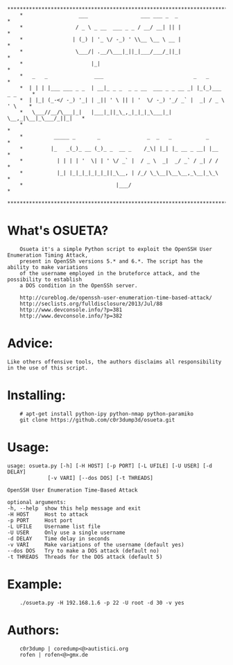         ***************************************************************************
        *                  ___                 ___ ___ _  _                       *
        *                 / _ \ _ __  ___ _ _ / __/ __| || |                      *
        *                | (_) | '_ \/ -_) ' \\__ \__ \ __ |                      *
        *                 \___/| .__/\___|_||_|___/___/_||_|                      *
        *                      |_|                                                *
        *   _   _               ___                             _   _             *
        *  | | | |___ ___ _ _  | __|_ _ _  _ _ __  ___ _ _ __ _| |_(_)___ _ _     *
        *  | |_| (_-</ -_) '_| | _|| ' \ || | '  \/ -_) '_/ _` |  _| / _ \ ' \    *
        *   \___//__/\___|_|   |___|_||_\_,_|_|_|_\___|_| \__,_|\__|_\___/_||_|   *
        *                                                                         *
        *          _____ _       _               _  _   _           _             *
        *         |_   _(_)_ __ (_)_ _  __ _    /_\| |_| |_ __ _ __| |__          *
        *           | | | | '  \| | ' \/ _` |  / _ \  _|  _/ _` / _| / /          *
        *           |_| |_|_|_|_|_|_||_\__, | /_/ \_\__|\__\__,_\__|_\_\          *
        *                              |___/                                      *
        ***************************************************************************


What's OSUETA?
==============

        Osueta it's a simple Python script to exploit the OpenSSH User Enumeration Timing Attack, 
        present in OpenSSh versions 5.* and 6.*. The script has the ability to make variations
        of the username employed in the bruteforce attack, and the possibility to establish
        a DOS condition in the OpenSSh server. 

        http://cureblog.de/openssh-user-enumeration-time-based-attack/
        http://seclists.org/fulldisclosure/2013/Jul/88 
        http://www.devconsole.info/?p=381
        http://www.devconsole.info/?p=382

Advice:
=======

	Like others offensive tools, the authors disclaims all responsibility in the use of this script.


Installing:
===========

        # apt-get install python-ipy python-nmap python-paramiko
        git clone https://github.com/c0r3dump3d/osueta.git 


Usage:
======

	usage: osueta.py [-h] [-H HOST] [-p PORT] [-L UFILE] [-U USER] [-d DELAY]
                 [-v VARI] [--dos DOS] [-t THREADS]

	OpenSSH User Enumeration Time-Based Attack

	optional arguments:
  	-h, --help  show this help message and exit
  	-H HOST     Host to attack
  	-p PORT     Host port
  	-L UFILE    Username list file
  	-U USER     Only use a single username
  	-d DELAY    Time delay in seconds
  	-v VARI     Make variations of the username (default yes)
  	--dos DOS   Try to make a DOS attack (default no)
  	-t THREADS  Threads for the DOS attack (default 5)

Example:
========

        ./osueta.py -H 192.168.1.6 -p 22 -U root -d 30 -v yes

Authors:
========

        c0r3dump | coredump<@>autistici.org
        rofen | rofen<@>gmx.de

